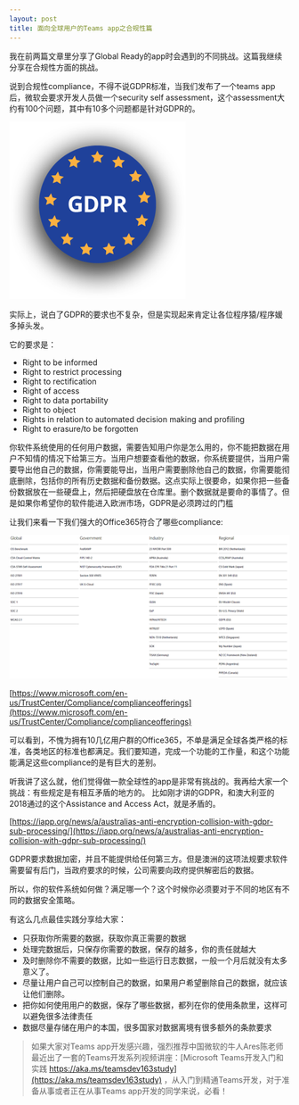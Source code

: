```yaml
---
layout: post
title: 面向全球用户的Teams app之合规性篇
---
```


我在前两篇文章里分享了Global Ready的app时会遇到的不同挑战。这篇我继续分享在合规性方面的挑战。

说到合规性compliance，不得不说GDPR标准，当我们发布了一个teams app后，微软会要求开发人员做一个security self assessment，这个assessment大约有100个问题，其中有10多个问题都是针对GDPR的。

![Compliance](../images/post20200215/001.png)

实际上，说白了GDPR的要求也不复杂，但是实现起来肯定让各位程序猿/程序媛多掉头发。

它的要求是：
* Right to be informed
* Right to restrict processing
* Right to rectification
* Right of access
* Right to data portability
* Right to object 
* Rights in relation to automated decision making and profiling
* Right to erasure/to be forgotten

你软件系统使用的任何用户数据，需要告知用户你是怎么用的，你不能把数据在用户不知情的情况下给第三方。当用户想要查看他的数据，你系统要提供，当用户需要导出他自己的数据，你需要能导出，当用户需要删除他自己的数据，你需要能彻底删除，包括你的所有历史数据和备份数据。这点实际上很要命，如果你把一些备份数据放在一些硬盘上，然后把硬盘放在仓库里。删个数据就是要命的事情了。但是如果你希望你的软件能进入欧洲市场，GDPR是必须跨过的门槛

让我们来看一下我们强大的Office365符合了哪些compliance:

![Compliance](../images/post20200215/002.png)

[https://www.microsoft.com/en-us/TrustCenter/Compliance/complianceofferings](https://www.microsoft.com/en-us/TrustCenter/Compliance/complianceofferings)

可以看到，不愧为拥有10几亿用户群的Office365，不单是满足全球各类严格的标准，各类地区的标准也都满足。我们要知道，完成一个功能的工作量，和这个功能能满足这些compliance的是有巨大的差别。

听我讲了这么就，他们觉得做一款全球性的app是非常有挑战的。我再给大家一个挑战：有些规定是有相互矛盾的地方的。
比如刚才讲的GDPR，和澳大利亚的2018通过的这个Assistance and Access Act，就是矛盾的。

[https://iapp.org/news/a/australias-anti-encryption-collision-with-gdpr-sub-processing/](https://iapp.org/news/a/australias-anti-encryption-collision-with-gdpr-sub-processing/)

GDPR要求数据加密，并且不能提供给任何第三方。但是澳洲的这项法规要求软件需要留有后门，当政府要求的时候，公司需要向政府提供解密后的数据。

所以，你的软件系统如何做？满足哪一个？这个时候你必须要对于不同的地区有不同的数据安全策略。

有这么几点最佳实践分享给大家：
* 只获取你所需要的数据，获取你真正需要的数据
* 处理完数据后，只保存你需要的数据，保存的越多，你的责任就越大
* 及时删除你不需要的数据，比如一些运行日志数据，一般一个月后就没有太多意义了。
* 尽量让用户自己可以控制自己的数据，如果用户希望删除自己的数据，就应该让他们删除。
* 把你如何使用用户的数据，保存了哪些数据，都列在你的使用条款里，这样可以避免很多法律责任
* 数据尽量存储在用户的本国，很多国家对数据离境有很多额外的条款要求

> 如果大家对Teams app开发感兴趣，强烈推荐中国微软的牛人Ares陈老师最近出了一套的Teams开发系列视频讲座：[Microsoft Teams开发入门和实践 https://aka.ms/teamsdev163study](https://aka.ms/teamsdev163study) ，从入门到精通Teams开发，对于准备从事或者正在从事Teams app开发的同学来说，必看！
